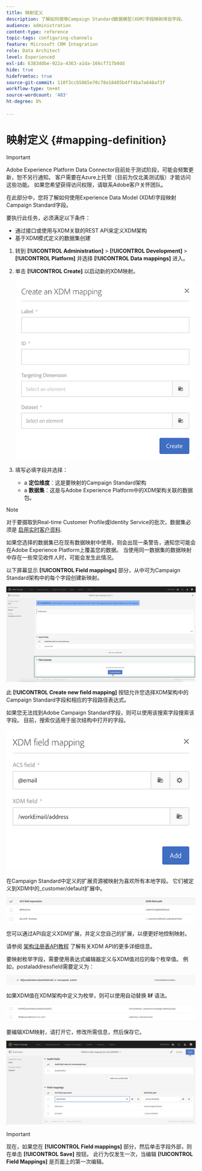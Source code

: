 ```yaml
---
title: 映射定义
description: 了解如何使用Campaign Standard数据模型(XDM)字段映射体验字段。
audience: administration
content-type: reference
topic-tags: configuring-channels
feature: Microsoft CRM Integration
role: Data Architect
level: Experienced
exl-id: 6383ddbe-922a-4363-a1da-166cf717b0dd
hide: true
hidefromtoc: true
source-git-commit: 110f3ccb5865e70c78e18485b4ff4ba7a648af3f
workflow-type: tm+mt
source-wordcount: '483'
ht-degree: 0%

---
```


# 映射定义 {#mapping-definition}

>[!IMPORTANT]
>
>Adobe Experience Platform Data Connector目前处于测试阶段，可能会频繁更新，恕不另行通知。 客户需要在Azure上托管（目前为仅北美测试版）才能访问这些功能。 如果您希望获得访问权限，请联系Adobe客户关怀团队。

在此部分中，您将了解如何使用Experience Data Model (XDM)字段映射Campaign Standard字段。

要执行此任务，必须满足以下条件：

* 通过接口或使用与XDM关联的REST API来定义XDM架构
* 基于XDM模式定义的数据集创建

1. 转到 **[!UICONTROL Administration]** > **[!UICONTROL Development]** > **[!UICONTROL Platform]** 并选择 **[!UICONTROL Data mappings]** 进入。

1. 单击 **[!UICONTROL Create]** 以启动新的XDM映射。

   ![](assets/aep_createmapping.png)

1. 填写必填字段并选择：

   * a **定位维度**：这是要映射的Campaign Standard架构
   * a **数据集**：这是与Adobe Experience Platform中的XDM架构关联的数据包。

>[!NOTE]
>
>对于要摄取到Real-time Customer Profile或Identity Service的批次，数据集必须是 [启用实时客户资料](https://experienceleague.adobe.com/docs/experience-platform/rtcdp/intro/get-started.html).
>
>如果您选择的数据集已在现有数据映射中使用，则会出现一条警告，通知您可能会在Adobe Experience Platform上覆盖您的数据。 当使用同一数据集的数据映射中存在一些常见收件人时，可能会发生此情况。

以下屏幕显示 **[!UICONTROL Field mappings]** 部分，从中可为Campaign Standard架构中的每个字段创建新映射。

![](assets/aep_fieldmappings.png)

此 **[!UICONTROL Create new field mapping]** 按钮允许您选择XDM架构中的Campaign Standard字段和相应的字段路径表达式。

如果您无法找到Adobe Campaign Standard字段，则可以使用该搜索字段搜索该字段。 目前，搜索仅适用于层次结构中打开的字段。

![](assets/aep_mapfield.png)

在Campaign Standard中定义的扩展资源被映射为喜欢所有本地字段。 它们被定义到XDM中的_customer/default扩展中。

![](assets/aep_fieldscusmapping.png)

您可以通过API自定义XDM扩展，并定义您自己的扩展，以便更好地控制映射。

请参阅 [架构注册表API教程](https://experienceleague.adobe.com/docs/experience-platform/xdm/api/getting-started.html) 了解有关XDM API的更多详细信息。

要映射枚举字段，需要使用表达式编辑器定义与XDM值对应的每个枚举值。 例如，postaladdressfield需要定义为：

![](assets/aep_enummapping.png)

如果XDM值在XDM架构中定义为枚举，则可以使用自动替换 **lif** 语法。

![](assets/aep_enummappingexdm.png)

要编辑XDM映射，请打开它，修改所需信息，然后保存它。

![](assets/aep_editmapping.png)

>[!IMPORTANT]
>
>现在，如果您在 **[!UICONTROL Field mappings]** 部分，然后单击字段外部，则在单击 **[!UICONTROL Save]** 按钮。 此行为仅发生一次，当编辑 **[!UICONTROL Field Mappings]** 是页面上的第一次编辑。
